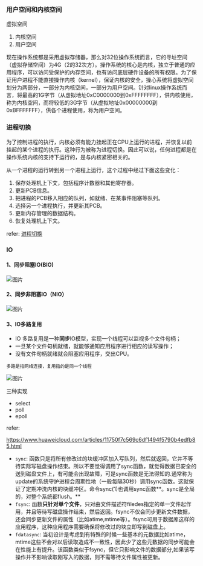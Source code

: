 ### 用户空间和内核空间

虚拟空间

1. 内核空间
2. 用户空间

现在操作系统都是采用虚拟存储器，那么对32位操作系统而言，它的寻址空间（虚拟存储空间）为4G（2的32次方）。操作系统的核心是内核，独立于普通的应用程序，可以访问受保护的内存空间，也有访问底层硬件设备的所有权限。为了保证用户进程不能直接操作内核（kernel），保证内核的安全，操心系统将虚拟空间划分为两部分，一部分为内核空间，一部分为用户空间。针对linux操作系统而言，将最高的1G字节（从虚拟地址0xC0000000到0xFFFFFFFF），供内核使用，称为内核空间，而将较低的3G字节（从虚拟地址0x00000000到0xBFFFFFFF），供各个进程使用，称为用户空间。



### 进程切换

为了控制进程的执行，内核必须有能力挂起正在CPU上运行的进程，并恢复以前挂起的某个进程的执行。这种行为被称为进程切换。因此可以说，任何进程都是在操作系统内核的支持下运行的，是与内核紧密相关的。

从一个进程的运行转到另一个进程上运行，这个过程中经过下面这些变化：

1. 保存处理机上下文，包括程序计数器和其他寄存器。
2. 更新PCB信息。
3. 把进程的PCB移入相应的队列，如就绪、在某事件阻塞等队列。
4. 选择另一个进程执行，并更新其PCB。
5. 更新内存管理的数据结构。
6. 恢复处理机上下文。

refer: [进程切换](http://guojing.me/linux-kernel-architecture/posts/process-switch/)



### IO

#### 1、同步阻塞IO(BIO)

![图片](https://mmbiz.qpic.cn/mmbiz_png/GLeh42uInXTyY80RSpUTLjIMiaGGicv9zAadgqoGRuEcAClAdesz7WTGhq6ugGbCKNiaghwqyAJJBC1GtVuYpkkmA/640?wx_fmt=png&tp=webp&wxfrom=5&wx_lazy=1&wx_co=1)





#### 2、同步非阻塞IO（NIO）

![图片](https://mmbiz.qpic.cn/mmbiz_png/GLeh42uInXTyY80RSpUTLjIMiaGGicv9zA4NCGPZZo9ydSiczrguMdwqFNvibGlzbaopiauFxTqrIa5po5faEAoY7HA/640?wx_fmt=png&tp=webp&wxfrom=5&wx_lazy=1&wx_co=1)

#### 3、IO多路复用

- IO 多路复用是一种**同步**IO模型，实现一个线程可以监视多个文件句柄；
- 一旦某个文件句柄就绪，就能够通知应用程序进行相应的读写操作；
- 没有文件句柄就绪就会阻塞应用程序，交出CPU。

```
多路是指网络连接，复用指的是同一个线程
```



![图片](https://mmbiz.qpic.cn/mmbiz_png/GLeh42uInXTyY80RSpUTLjIMiaGGicv9zAr5qibfgLBad0zoCEWXxdqC9I4v4mAYLR2SiafwtG4qOmdicHxa1Sx8MKQ/640?wx_fmt=png&tp=webp&wxfrom=5&wx_lazy=1&wx_co=1)

三种实现

- select
- poll
- epoll

refer:

https://www.huaweicloud.com/articles/11750f7c569c6df1494f5790b4edfb85.html






- `sync`: 函数只是将所有修改过的块缓冲区加入写队列，然后就返回，它并不等待实际写磁盘操作结束。所以不要觉得调用了sync函数，就觉得数据已安全的送到磁盘文件上，有可能会出现故障，可是sync函数是无法得知的.通常称为update的系统守护进程会周期性地（一般每隔30秒）调用sync函数。这就保证了定期冲洗内核的块缓冲区。命令sync(1)也调用sync函数**。sync是全局的，对整个系统都flush。**
- `fsync`: 函数**只针对单个文件**，只对由文件描述符filedes指定的单一文件起作用，并且等待写磁盘操作结束，然后返回。fsync不仅会同步更新文件数据，还会同步更新文件的属性（比如atime,mtime等）。fsync可用于数据库这样的应用程序，这种应用程序需要确保将修改过的块立即写到磁盘上。
- `fdatasync`: 当初设计是考虑到有特殊的时候一些基本的元数据比如atime，mtime这些不会对以后读取造成不一致性，因此少了这些元数据的同步可能会在性能上有提升。该函数类似于fsync，但它只影响文件的数据部分,如果该写操作并不影响读取刚写入的数据，则不需等待文件属性被更新。


